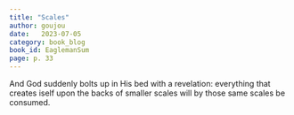 ```yaml
---
title: "Scales"
author: goujou
date:   2023-07-05
category: book_blog
book_id: EaglemanSum
page: p. 33
---
```

And God suddenly bolts up in His bed with a revelation: everything that creates iself upon the backs of smaller scales will by those same scales be consumed.

